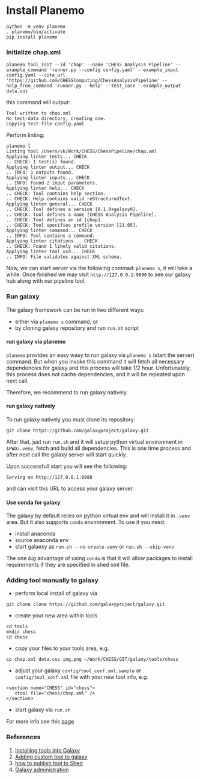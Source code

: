 # Install Planemo
```
python -m venv planemo
. planemo/bin/activate
pip install planemo
```

### Initialize chap.xml
```
planemo tool_init --id 'chap' --name 'CHESS Analysis Pipeline' --example_command 'runner.py --config config.yaml' --example_input config.yaml --cite_url 'https://github.com/CHESSComputing/ChessAnalysisPipeline' --help_from_command 'runner.py --help' --test_case --example_output data.out
```
this command will output:
```
Tool written to chap.xml
No test-data directory, creating one.
Copying test-file config.yaml
```

Perform linting:
```
planemo l
Linting tool /Users/vk/Work/CHESS/ChessPipeline/chap.xml
Applying linter tests... CHECK
.. CHECK: 1 test(s) found.
Applying linter output... CHECK
.. INFO: 1 outputs found.
Applying linter inputs... CHECK
.. INFO: Found 2 input parameters.
Applying linter help... CHECK
.. CHECK: Tool contains help section.
.. CHECK: Help contains valid reStructuredText.
Applying linter general... CHECK
.. CHECK: Tool defines a version [0.1.0+galaxy0].
.. CHECK: Tool defines a name [CHESS Analysis Pipeline].
.. CHECK: Tool defines an id [chap].
.. CHECK: Tool specifies profile version [21.05].
Applying linter command... CHECK
.. INFO: Tool contains a command.
Applying linter citations... CHECK
.. CHECK: Found 1 likely valid citations.
Applying linter tool_xsd... CHECK
.. INFO: File validates against XML schema.
```

Now, we can start server via the following commad: `planemo s`,
it will take a while. Once finished we may visit
`http://127.0.0.1:9090` to see our galaxy hub along with
our pipeline tool.

### Run galaxy
The galaxy framework can be run in two different ways:
- either via `planemo s` command, or
- by cloning galaxy repository and run `run.sh` script

#### run galaxy via planemo
`planemo` provides an easy wasy to run galaxy via `planemo s` (start the
server) command. But when you invoke this command it will fetch all
necessary dependencies for galaxy and this process will take 1/2 hour.
Unfortunately, this process does not cache dependencies, and it will be
repeated upon next call.

Therefore, we recommend to run galaxy natively.

#### run galaxy natively
To run galaxy natively you must clone its repository:
```
git clone https://github.com/galaxyproject/galaxy.git
```
After that, just run `run.sh` and it will setup python virtual environment
in `$PWD/.venv`, fetch and build all dependencies. This is one time process
and after next call the galaxy server will start quickly.

Upon successfull start you will see the following:
```
Serving on http://127.0.0.1:8080
```
and can visit this URL to access your galaxy server.

#### Use conda for galaxy
The galaxy by default relies on python virtual env and will install it in
`.venv` area. But it also supports `conda` environment. To use it you need:
- install anaconda
- source anaconda env
- start galaexy as `run.sh --no-create-venv` or `run.sh --skip-venv`

The one *big* advantage of using `conda` is that it will allow
packages to install requirements if they are specified in shed xml file.

### Adding tool manually to galaxy
- perform local install of galaxy via
```
git clone clone https://github.com/galaxyproject/galaxy.git
```
- create your new area within tools
```
cd tools
mkdir chess
cd chess
```
- copy your files to your tools area, e.g.
```
cp chap.xml data.csv img.png ~/Work/CHESS/GIT/galaxy/tools/chess
```
- adjust your galaxy `config/tool_conf.xml.sample` or `config/tool_conf.xml`
file with your new tool info, e.g.
```
<section name="CHESS" id="chess">
   <tool file="chess/chap.xml" />
</section>
```
- start galaxy via `run.sh`

For more info see this
[page](https://galaxyproject.org/admin/tools/add-tool-tutorial/)

### References
1. [Installing tools into Galaxy](https://galaxyproject.org/admin/tools/add-tool-from-toolshed-tutorial/)
2. [Adding custom tool to galaxy](https://galaxyproject.org/admin/tools/add-tool-tutorial/)
3. [how to publish tool to Shed](https://galaxyproject.org/toolshed/publish-tool/)
4. [Galaxy administration](https://galaxyproject.org/admin/)
